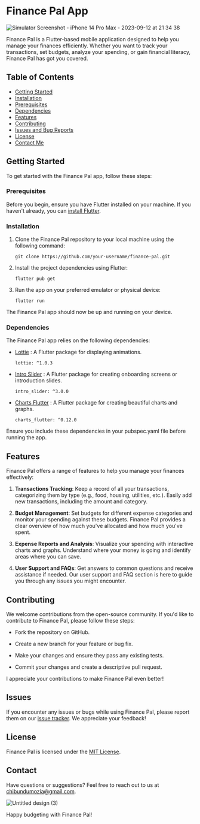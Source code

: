 # Finance Pal App

![Simulator Screenshot - iPhone 14 Pro Max - 2023-09-12 at 21 34 38](https://github.com/Kodedbykenzie/personal_finance_tracker/assets/98533498/811f359c-f94b-44f5-a79a-bcd2b6567ba5)

Finance Pal is a Flutter-based mobile application designed to help you manage your finances efficiently. Whether you want to track your transactions, set budgets, analyze your spending, or gain financial literacy, Finance Pal has got you covered.

## Table of Contents
- [Getting Started](#getting-started)
- [Installation](#installation)
- [Prerequisites](#prerequisites)
- [Dependencies](#dependencies)
- [Features](#features)
- [Contributing](#contributing)
- [Issues and Bug Reports](#issues)
- [License](#license)
- [Contact Me](#contact)

## Getting Started

To get started with the Finance Pal app, follow these steps:

### Prerequisites

Before you begin, ensure you have Flutter installed on your machine. If you haven't already, you can [install Flutter](https://flutter.dev/docs/get-started/install).

### Installation 

1. Clone the Finance Pal repository to your local machine using the following command:

   ```shell
   git clone https://github.com/your-username/finance-pal.git
   
2. Install the project dependencies using Flutter:

    ```shell
    flutter pub get

3. Run the app on your preferred emulator or physical device:

   ```shell
   flutter run

The Finance Pal app should now be up and running on your device.

### Dependencies

The Finance Pal app relies on the following dependencies:

- [Lottie](https://pub.dev/packages/lottie) : A Flutter package for displaying animations.

  ```shell
  lottie: ^1.0.3

- [Intro Slider](https://pub.dev/packages/intro_slider) : A Flutter package for creating onboarding screens or introduction slides.

   ```shell
   intro_slider: ^3.0.0

- [Charts Flutter](https://pub.dev/packages/charts_flutter) : A Flutter package for creating beautiful charts and graphs.

   ```shell
   charts_flutter: ^0.12.0

Ensure you include these dependencies in your pubspec.yaml file before running the app.


## Features

Finance Pal offers a range of features to help you manage your finances effectively:

1. **Transactions Tracking**: Keep a record of all your transactions, categorizing them by type (e.g., food, housing, utilities, etc.). Easily add new transactions, including the amount and category.

2. **Budget Management**: Set budgets for different expense categories and monitor your spending against these budgets. Finance Pal provides a clear overview of how much you've allocated and how much you've spent.

3. **Expense Reports and Analysis**: Visualize your spending with interactive charts and graphs. Understand where your money is going and identify areas where you can save.

4. **User Support and FAQs**: Get answers to common questions and receive assistance if needed. Our user support and FAQ section is here to guide you through any issues you might encounter.


## Contributing

We welcome contributions from the open-source community. If you'd like to contribute to Finance Pal, please follow these steps:

- Fork the repository on GitHub.

- Create a new branch for your feature or bug fix.

- Make your changes and ensure they pass any existing tests.

- Commit your changes and create a descriptive pull request.

I appreciate your contributions to make Finance Pal even better!

## Issues

If you encounter any issues or bugs while using Finance Pal, please report them on our [issue tracker](https://github.com/yourusername/finance-pal/issues). We appreciate your feedback!

## License

Finance Pal is licensed under the [MIT License](LICENSE).

## Contact

Have questions or suggestions? Feel free to reach out to us at chibundumozia@gmail.com.

![Untitled design (3)](https://github.com/Kodedbykenzie/personal_finance_tracker/assets/98533498/31c936eb-d44b-404f-beb1-376cd12c19d9)

Happy budgeting with Finance Pal!


